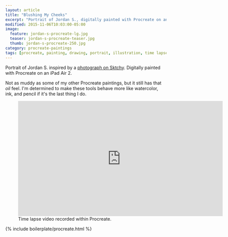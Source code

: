 ```yaml
---
layout: article
title: "Blushing My Cheeks"
excerpt: "Portrait of Jordan S., digitally painted with Procreate on an iPad."
modified: 2015-11-06T10:03:00-05:00
image: 
  feature: jordan-s-procreate-lg.jpg
  teaser: jordan-s-procreate-teaser.jpg
  thumb: jordan-s-procreate-250.jpg
category: procreate-paintings
tags: [procreate, painting, drawing, portrait, illustration, time lapse, sktchy]
---
```


Portrait of Jordan S. inspired by a [photograph on Sktchy](http://sktchy.com/BXA9OC). Digitally painted with Procreate on an iPad Air 2. 

Not as muddy as some of my other Procreate paintings, but it still has that *oil* feel. I'm determined to make these tools behave more like watercolor, ink, and pencil if it's the last thing I do.

<figure>
  <iframe width="640" height="360" src="https://www.youtube-nocookie.com/embed/vtlXSRvbXYg?controls=0&amp;showinfo=0" frameborder="0" allowfullscreen></iframe>
  <figcaption>Time lapse video recorded within Procreate.</figcaption>
</figure>

{% include boilerplate/procreate.html %}
